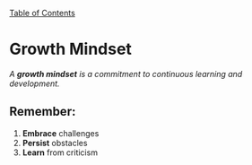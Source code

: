 [Table of Contents](https://peterjast.github.io/reading-notes/)

# **Growth Mindset**
*A **growth mindset** is a commitment to continuous learning and development.* 

## Remember:
1. **Embrace** challenges
1. **Persist** obstacles
1. **Learn** from criticism
